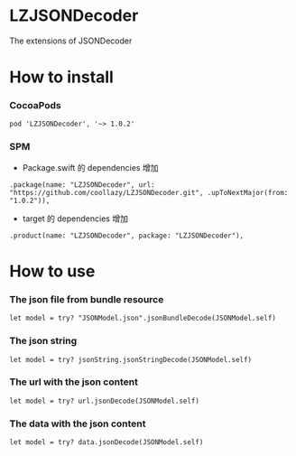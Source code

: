 # LZJSONDecoder

The extensions of JSONDecoder

# How to install

### CocoaPods

```
pod 'LZJSONDecoder', '~> 1.0.2'
```

### SPM

- Package.swift 的 dependencies 增加

```
.package(name: "LZJSONDecoder", url: "https://github.com/coollazy/LZJSONDecoder.git", .upToNextMajor(from: "1.0.2")),
```

- target 的 dependencies 增加

```
.product(name: "LZJSONDecoder", package: "LZJSONDecoder"),
```

# How to use

### The json file from bundle resource

```
let model = try? "JSONModel.json".jsonBundleDecode(JSONModel.self)
```

### The json string

```
let model = try? jsonString.jsonStringDecode(JSONModel.self)
```

### The url with the json content

```
let model = try? url.jsonDecode(JSONModel.self)
```

### The data with the json content

```
let model = try? data.jsonDecode(JSONModel.self)
```


